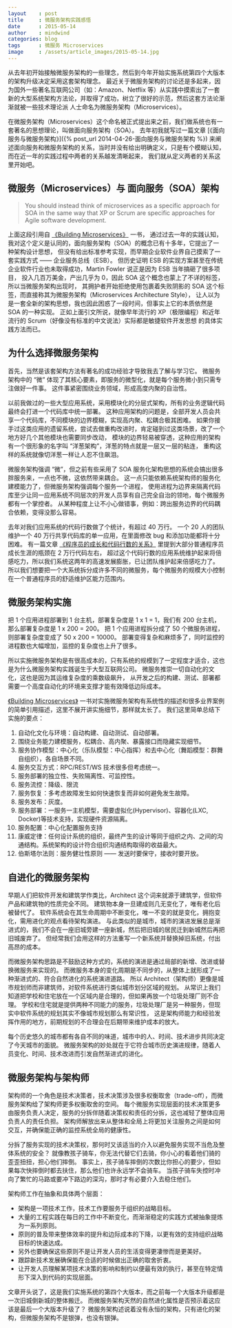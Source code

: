 ```yaml
---
layout    : post
title     : 微服务架构实践感悟
date      : 2015-05-14
author    : mindwind
categories: blog
tags      : 微服务 Microservices
image     : /assets/article_images/2015-05-14.jpg
---
```



从去年初开始接触微服务架构的一些理念，然后到今年开始实施系统第四个大版本的架构升级决定采用这套架构理念。
最近关于微服务架构的讨论还是多起来，因为国外一些著名互联网公司（如：Amazon、Netflix 等）从实践中摸索出了一套新的大型系统架构方法论，并取得了成功，树立了很好的示范，然后这套方法论渐渐就被一些技术理论派
人士命名为微服务架构（Microservices）。

在微服务架构（Microservices）这个命名被正式提出来之前，我们做系统也有一套著名的思想理论，叫做面向服务架构（SOA）。
去年初我就写过一篇文章 [《面向服务与微服务架构》]({% post_url 2014-04-26-面向服务与微服务架构 %}) 来阐述面向服务和微服务架构的关系，当时并没有给出明确定义，只是有个模糊认知，而在近一年的实践过程中两者的关系越发清晰起来，
我们就从定义两者的关系这里开始吧。


## 微服务（Microservices）与 面向服务（SOA）架构

  > You should instead think of microservices as a specific approach for SOA
  > in the same way that XP or Scrum are specific approaches for Agile software development.

上面这段引用自 [《Building Microservices》](http://book.douban.com/subject/25881698/) 一书，
通过过去一年的实践认知，我对这个定义是认同的，面向服务架构（SOA）的概念已有十多年，它提出了一种架构设计思想，
但没有给出标准参考实现，而早期企业软件业界自己摸索了一套实践方式 —— 企业服务总线（ESB）。
但历史证明 ESB 的实现方案甚至在传统企业软件行业也未取得成功，Martin Fowler 说正是因为 ESB 当年搞砸了很多项目，
投入几百万美金，产出几乎为 0，因此 SOA 这个概念也蒙上了不详的标签，所以当微服务架构出现时，
其拥护者开始拒绝使用包裹着失败阴影的 SOA 这个标签，而直接称其为微服务架构（Microservices Architecture Style），
让人以为是一套全新的架构思想，我也因此困惑了一段时间，但事实上它的本质依然是 SOA 的一种实现。
正如上面引文所说，就像早年流行的 XP（极限编程）和近年流行的 Scrum（好像没有标准的中文说法）实际都是敏捷软件开发思想
的具体实践方法而已。


## 为什么选择微服务架构
首先，当然是该套架构方法有著名的成功经验才导致我去了解与学习它。
微服务架构中的 “微” 体现了其核心要素，即服务的微型化，就是每个服务微小到只需专注做好一件事。
这件事紧密围绕业务领域，形成高度内聚的自治性。

以前我做过的一些大型应用系统，采用模块化的分层式架构，所有的业务逻辑代码最终会打进一个代码库中统一部署。
这种应用架构的问题是，全部开发人员会共享一个代码库，不同模块的边界模糊，实现高内聚、松耦合极其困难。
如果你接手过这类应用的遗留系统，尝试去做重构改进时，肯定碰到过这类场景，改了一个地方好几个其他模块也需要同步改动，
模块的边界轻易被穿透，这种应用的架构有一个很形象的名字叫 “洋葱架构”，洋葱的特点就是一层又一层的粘连，
重构这样的系统就像切洋葱一样让人忍不住飙泪。

微服务架构强调 “微”，但之前有些采用了 SOA 服务化架构思想的系统会搞出很多胖服务来，一点也不微，这依然带来耦合。
这一点只能依赖系统架构师的服务化建模能力了，但微服务架构强调每个服务一个进程，
使用进程为边界来隔离代码库至少让同一应用系统不同层次的开发人员享有自己完全自治的领地，每个微服务都有一个掌控者。
从某种程度上让不小心做错事，例如：跨出服务边界的代码耦合依赖，变得没那么容易。

去年对我们应用系统的代码行数做了个统计，有超过 40 万行。
一个 20 人的团队维护一个 40 万行共享代码库的单一应用，在里面修改 bug 和添加功能都将十分困难。
有一篇文章 [《程序员的成长和代码行数的关系》](http://mp.weixin.qq.com/s?__biz=MzAxMTEyOTQ5OQ==&mid=211244989&idx=1&sn=02d3612c3dd48d7080c08f9a1fdaa890#rd) 里提到大部分普通程序员成长生涯的瓶颈在 2 万行代码左右，
超过这个代码行数的应用系统维护起来将倍感吃力，所以我们系统这两年的高速发展膨胀，已让团队维护起来倍感吃力了。
所以我们想要把一个大系统拆分成许多不同的微服务，每个微服务的规模大小控制在一个普通程序员的舒适维护区能力范围内。


## 微服务架构实施
把 1 个应用进程部署到 1 台主机，部署复杂度是 1 x 1 = 1，我们有 200 台主机，那么部署复杂度是 1 x 200 = 200。
把 1 个应用进程拆分成了 50 个微服务进程，则部署复杂度变成了 50 x 200 = 10000。
部署变得复杂和麻烦多了，同时监控的进程数也大幅增加，监控的复杂度也上升了很多。

所以实施微服务架构是有很高成本的，只有系统的规模到了一定程度才适合，这也是为什么微服务架构实践诞生于大型互联网公司。
微服务推崇一切自动化的文化，这也是因为其运维复杂度的乘数级飙升，
从开发之后的构建、测试、部署都需要一个高度自动化的环境来支撑才能有效降低边际成本。

[《Building Microservices》](http://book.douban.com/subject/25881698/)
一书对实施微服务架构有系统性的描述和很多业界案例的简单引用描述，这里不展开讲实施细节，那样就太长了。
我们这里简单总结下实施的要点：

  1.  自动化文化与环境：自动构建、自动测试、自动部署。
  2.  围绕业务能力建模服务，松耦合、高内聚、暴露接口而隐藏实现细节。
  3.  服务协作模型：中心化（乐队模型：中心指挥）和去中心化（舞蹈模型：群舞自组织），各自场景不同。
  4.  服务交互方式：RPC/REST/WS 技术很多但考虑统一。
  5.  服务部署的独立性、失败隔离性、可监控性。
  6.  服务流控：降级、限流
  7.  服务恢复：多考虑故障发生如何快速恢复而非如何避免发生故障。
  8.  服务发布：灰度。
  9.  服务部署：一服务一主机模型，需要虚拟化(Hypervisor)、容器化(LXC, Docker)等技术支持，实现硬件资源隔离。
  10. 服务配置：中心化配置服务支持
  11. 康威定律：任何设计系统的组织，最终产生的设计等同于组织之内、之间的沟通结构。系统架构的设计符合组织沟通结构取得的收益最大。
  12. 伯斯塔尔法则：服务健壮性原则 —— 发送时要保守，接收时要开放。


## 自进化的微服务架构
早期人们把软件开发和建筑学作类比，Architect 这个词来就源于建筑学，但软件产品和建筑物的性质完全不同。
建筑物本身一旦建成则几无变化了，唯有老化后被替代了。
软件系统会在其生命周期中不断变化，唯一不变的就是变化，拥抱变化，需用进化的观点看待架构演进。
与此类似的是城市，城市的演进发展总是渐进式的，我们不会在一座旧城旁建一座新城，然后把旧城的居民迁到新城然后再把旧城废弃了。
但经常我们会用这样的方法重写一个新系统并替换掉旧系统，付出高昂的成本。

而微服务架构思路是不鼓励这种方式的，系统的演进是通过局部的新增、改进或替换微服务来实现的。
而微服务本身的变化周期是不同步的，从整体上就形成了一种渐进式的、符合自然进化的系统演进道路。
所以 Architect（架构师）更像是城市规划师而非建筑师，对软件系统进行类似城市划分区域的规划。
从常识上我们知道把学校和住宅放在一个区域内是合理的，但如果再放一个垃圾处理厂则不合理。
学校和住宅就是提供两种不同能力的服务，垃圾处理厂是另一种服务，但现实中软件系统的规划其实不像城市规划那么有常识性，
这是架构师能力和经验发挥作用的地方，前期规划的不合理会在后期带来维护成本的放大。

每个历史悠久的城市都有各自不同的味道，城市中的人、时间、技术进步共同决定了今天城市的面貌。
微服务架构的妙处就在于它符合城市历史演进规律，随着人员变化、时间、技术改进而引发自然渐进式的进化。


## 微服务架构与架构师
架构师的一个角色是技术决策者，技术决策涉及很多权衡取舍（trade-off），而微服务架构给了架构师更多权衡取舍的空间。
每个微服务实现层面的技术决策更多由服务负责人决定，服务的分拆伴随着决策权和责任的分拆，这也减轻了整体应用负责人的责任负担。
架构师解放出来从整体和全局上将更加关注服务之间是如何交互，并确保能正确的监控系统全局的健康性。

分拆了服务实现的技术决策权，那何时又该适当的介入以避免服务实现不当危及整体系统的安全？
就像教孩子骑车，你无法代替它们去骑，你小心的看着他们骑的歪歪扭扭，担心他们摔倒。
事实上，孩子骑车摔倒的次数比你担心的要少，但如果每次快摔倒时都去扶住，那么他们也许永远学不会骑车。
当孩子骑车失控时冲向了繁忙的马路或要冲下路边的深沟，那时才有必要介入去稳住他们。

架构师工作在抽象和具体两个层面：

  - 架构是一项技术工作，技术工作要服务于组织的战略目标。
  - 大量的工程实践在每日的工作中不断变化，而渐渐稳定的实践方式被抽象提炼为一系列原则。
  - 原则的普及带来整体效率的提升和边际成本的下降，以更有效的支持组织战略目标的快速达成。
  - 另外也要确保这些原则不是让开发人员的生活变得更凄惨而是更美好。
  - 跟踪新技术发展确保能在合适的时候做出正确的取舍折衷。
  - 让开发人员理解某项技术决策的影响和制约以便最有效的执行，甚至在特定情形下深入到代码的实现层面。


文章开头说了，这是我们实施系统的第四个大版本，而之前每一个大版本升级都是一次旧城倒新城的整体搬迁。
而微服务架构天然的自然进化属性是否预示着这应该是最后一个大版本升级了？
微服务架构述说着没有永恒的架构，只有进化的架构，但微服务架构不是银弹，也没有银弹。
